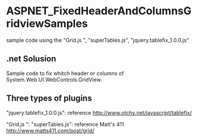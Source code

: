 ASPNET_FixedHeaderAndColumnsGridviewSamples
===========================================
sample code using the "Grid.js ", "superTables.js", "jquery.tablefix_1.0.0.js"

.net Solusion
--------------
Sample code to fix whitch header or columns of System.Web.UI.WebControls.GridView.

Three types of plugins
-----------------------
"jquery.tablefix_1.0.0.js":
reference
http://www.otchy.net/javascript/tablefix/

"Grid.js ":
"superTables.js":
reference Matt's 411
http://www.matts411.com/post/grid/








